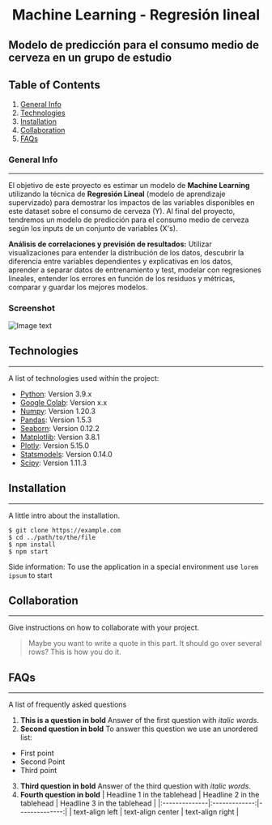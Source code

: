 <h1 align='center'>
 <b>Machine Learning - Regresión lineal </b>
</h1>


## **Modelo de predicción para el consumo medio de cerveza en un grupo de estudio**


## Table of Contents
1. [General Info](#general-info)
2. [Technologies](#technologies)
3. [Installation](#installation)
4. [Collaboration](#collaboration)
5. [FAQs](#faqs)
### General Info
***
El objetivo de este proyecto es estimar un modelo de <b>Machine Learning</b> utilizando la técnica de <b>Regresión Lineal</b> (modelo de aprendizaje supervizado) para demostrar los impactos de las variables disponibles en este dataset sobre el consumo de cerveza (Y). Al final del proyecto, tendremos un modelo de predicción para el consumo medio de cerveza según los inputs de un conjunto de variables (X's).

<b>Análisis de correlaciones y previsión de resultados:</b> Utilizar visualizaciones para entender la distribución de los datos, descubrir la diferencia entre variables dependientes y explicativas en los datos, aprender a separar datos de entrenamiento y test, modelar con regresiones lineales, entender los errores en función de los residuos y métricas, comparar y guardar los mejores modelos.

### Screenshot
![Image text](https://www.united-internet.de/fileadmin/user_upload/Brands/Downloads/Logo_IONOS_by.jpg)
## Technologies
***
A list of technologies used within the project:
* [Python](https://example.com): Version 3.9.x
* [Google Colab](https://example.com): Version x.x
* [Numpy](http://www.numpy.org/): Version 1.20.3
* [Pandas](https://pandas.pydata.org/pandas-docs/stable/visualization.html): Version 1.5.3
* [Seaborn](https://seaborn.pydata.org/): Version 0.12.2
* [Matplotlib](https://matplotlib.org/stable/): Version 3.8.1
* [Plotly](https://matplotlib.org/stable/): Version 5.15.0
* [Statsmodels](https://www.statsmodels.org/stable/index.html): Version 0.14.0
* [Scipy](https://docs.scipy.org/doc/scipy/): Version 1.11.3

## Installation
***
A little intro about the installation. 
```
$ git clone https://example.com
$ cd ../path/to/the/file
$ npm install
$ npm start
```
Side information: To use the application in a special environment use ```lorem ipsum``` to start
## Collaboration
***
Give instructions on how to collaborate with your project.
> Maybe you want to write a quote in this part. 
> It should go over several rows?
> This is how you do it.
## FAQs
***
A list of frequently asked questions
1. **This is a question in bold**
Answer of the first question with _italic words_. 
2. __Second question in bold__ 
To answer this question we use an unordered list:
* First point
* Second Point
* Third point
3. **Third question in bold**
Answer of the third question with *italic words*.
4. **Fourth question in bold**
| Headline 1 in the tablehead | Headline 2 in the tablehead | Headline 3 in the tablehead |
|:--------------|:-------------:|--------------:|
| text-align left | text-align center | text-align right |